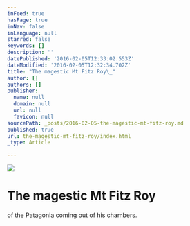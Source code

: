 ```yaml
---
inFeed: true
hasPage: true
inNav: false
inLanguage: null
starred: false
keywords: []
description: ''
datePublished: '2016-02-05T12:33:02.553Z'
dateModified: '2016-02-05T12:32:34.702Z'
title: "The magestic Mt Fitz Roy\_"
author: []
authors: []
publisher:
  name: null
  domain: null
  url: null
  favicon: null
sourcePath: _posts/2016-02-05-the-magestic-mt-fitz-roy.md
published: true
url: the-magestic-mt-fitz-roy/index.html
_type: Article

---
```

![](https://the-grid-user-content.s3-us-west-2.amazonaws.com/1d4696b3-6b55-4397-80b1-155e689e9ba0.jpg)

# The magestic Mt Fitz Roy 

of the Patagonia coming out of his chambers.